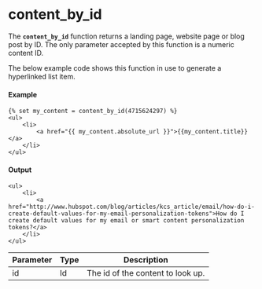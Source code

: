 # content_by_id
The **`content_by_id`** function returns a landing page, website page or blog post by ID. The only parameter accepted by this function is a numeric content ID.

The below example code shows this function in use to generate a hyperlinked list item.

#### Example
```jinja2
{% set my_content = content_by_id(4715624297) %}
<ul>
    <li>
        <a href="{{ my_content.absolute_url }}">{{my_content.title}}</a>
    </li>
</ul>
```

#### Output
```jinja2
<ul>
    <li>
        <a href="http://www.hubspot.com/blog/articles/kcs_article/email/how-do-i-create-default-values-for-my-email-personalization-tokens">How do I create default values for my email or smart content personalization tokens?</a>
    </li>
</ul>
```

| Parameter | Type | Description | 
|  ------  |  ------  |  ------  | 
| id | Id | The id of the content to look up. | 

